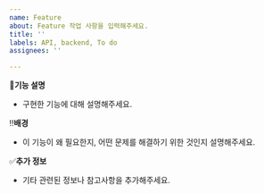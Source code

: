 ```yaml
---
name: Feature
about: Feature 작업 사항을 입력해주세요.
title: ''
labels: API, backend, To do
assignees: ''

---
```


📝**기능 설명**
- 구현한 기능에 대해 설명해주세요.

‼️**배경**
- 이 기능이 왜 필요한지, 어떤 문제를 해결하기 위한 것인지 설명해주세요.

✅**추가 정보**
- 기타 관련된 정보나 참고사항을 추가해주세요.
